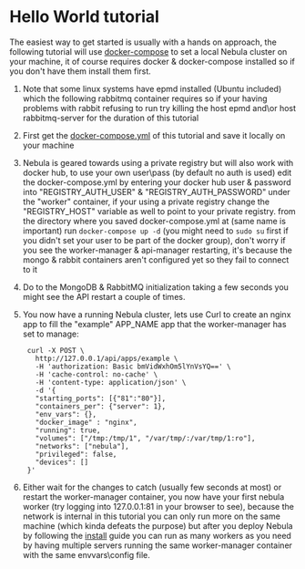 # Hello World tutorial

The easiest way to get started is usually with a hands on approach, the following tutorial will use [docker-compose](https://docs.docker.com/compose/) to set a local Nebula cluster on your machine, it of course requires docker & docker-compose installed so if you don't have them install them first.

1. Note that some linux systems have epmd installed (Ubuntu included) which the following rabbitmq container requires so if your having problems with rabbit refusing to run try killing the host epmd and\or host rabbitmq-server for the duration of this tutorial
2. First get the [docker-compose.yml](https://github.com/nebula-orchestrator/docs/blob/master/examples/hello-world/docker-compose.yml) of this tutorial and save it locally on your machine
3. Nebula is geared towards using a private registry but will also work with docker hub, to use your own user\pass (by default no auth is used) edit the docker-compose.yml by entering your docker hub user & password into "REGISTRY_AUTH_USER" & "REGISTRY_AUTH_PASSWORD" under the "worker" container, if your using a private registry change the "REGISTRY_HOST" variable as well to point to your private registry.
from the directory where you saved docker-compose.yml at (same name is important) run `docker-compose up -d` (you might need to `sudo su` first if you didn't set your user to be part of the docker group), don't worry if you see the worker-manager & api-manager restarting, it's because the mongo & rabbit containers aren't configured yet so they fail to connect to it
4. Do to the MongoDB & RabbitMQ initialization taking a few seconds you might see the API restart a couple of times.
5. You now have a running Nebula cluster, lets use Curl to create an nginx app to fill the "example" APP_NAME app that the worker-manager has set to manage:

        curl -X POST \
          http://127.0.0.1/api/apps/example \
          -H 'authorization: Basic bmVidWxhOm5lYnVsYQ==' \
          -H 'cache-control: no-cache' \
          -H 'content-type: application/json' \
          -d '{
          "starting_ports": [{"81":"80"}],
          "containers_per": {"server": 1},
          "env_vars": {},
          "docker_image" : "nginx",
          "running": true,
          "volumes": ["/tmp:/tmp/1", "/var/tmp/:/var/tmp/1:ro"],
          "networks": ["nebula"],
          "privileged": false,
          "devices": []
        }'
        
6. Either wait for the changes to catch (usually few seconds at most) or restart the worker-manager container, you now have your first nebula worker (try logging into 127.0.0.1:81 in your browser to see), because the network is internal in this tutorial you can only run more on the same machine (which kinda defeats the purpose) but after you deploy Nebula by following the [install](install.md) guide you can run as many workers as you need by having multiple servers running the same worker-manager container with the same envvars\config file.
